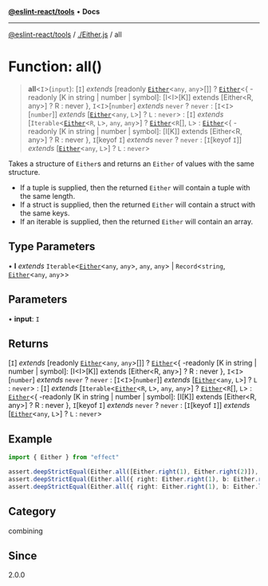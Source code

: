 [**@eslint-react/tools**](../../README.md) • **Docs**

***

[@eslint-react/tools](../../README.md) / [./Either.js](../README.md) / all

# Function: all()

> **all**\<`I`\>(`input`): [`I`] *extends* [readonly [`Either`](../type-aliases/Either.md)\<`any`, `any`\>[]] ? [`Either`](../type-aliases/Either.md)\<\{ -readonly \[K in string \| number \| symbol\]: \[I\<I\>\[K\]\] extends \[Either\<R, any\>\] ? R : never \}, `I`\<`I`\>\[`number`\] *extends* `never` ? `never` : [`I`\<`I`\>\[`number`\]] *extends* [[`Either`](../type-aliases/Either.md)\<`any`, `L`\>] ? `L` : `never`\> : [`I`] *extends* [`Iterable`\<[`Either`](../type-aliases/Either.md)\<`R`, `L`\>, `any`, `any`\>] ? [`Either`](../type-aliases/Either.md)\<`R`[], `L`\> : [`Either`](../type-aliases/Either.md)\<\{ -readonly \[K in string \| number \| symbol\]: \[I\[K\]\] extends \[Either\<R, any\>\] ? R : never \}, `I`\[keyof `I`\] *extends* `never` ? `never` : [`I`\[keyof `I`\]] *extends* [[`Either`](../type-aliases/Either.md)\<`any`, `L`\>] ? `L` : `never`\>

Takes a structure of `Either`s and returns an `Either` of values with the same structure.

- If a tuple is supplied, then the returned `Either` will contain a tuple with the same length.
- If a struct is supplied, then the returned `Either` will contain a struct with the same keys.
- If an iterable is supplied, then the returned `Either` will contain an array.

## Type Parameters

• **I** *extends* `Iterable`\<[`Either`](../type-aliases/Either.md)\<`any`, `any`\>, `any`, `any`\> \| `Record`\<`string`, [`Either`](../type-aliases/Either.md)\<`any`, `any`\>\>

## Parameters

• **input**: `I`

## Returns

[`I`] *extends* [readonly [`Either`](../type-aliases/Either.md)\<`any`, `any`\>[]] ? [`Either`](../type-aliases/Either.md)\<\{ -readonly \[K in string \| number \| symbol\]: \[I\<I\>\[K\]\] extends \[Either\<R, any\>\] ? R : never \}, `I`\<`I`\>\[`number`\] *extends* `never` ? `never` : [`I`\<`I`\>\[`number`\]] *extends* [[`Either`](../type-aliases/Either.md)\<`any`, `L`\>] ? `L` : `never`\> : [`I`] *extends* [`Iterable`\<[`Either`](../type-aliases/Either.md)\<`R`, `L`\>, `any`, `any`\>] ? [`Either`](../type-aliases/Either.md)\<`R`[], `L`\> : [`Either`](../type-aliases/Either.md)\<\{ -readonly \[K in string \| number \| symbol\]: \[I\[K\]\] extends \[Either\<R, any\>\] ? R : never \}, `I`\[keyof `I`\] *extends* `never` ? `never` : [`I`\[keyof `I`\]] *extends* [[`Either`](../type-aliases/Either.md)\<`any`, `L`\>] ? `L` : `never`\>

## Example

```ts
import { Either } from "effect"

assert.deepStrictEqual(Either.all([Either.right(1), Either.right(2)]), Either.right([1, 2]))
assert.deepStrictEqual(Either.all({ right: Either.right(1), b: Either.right("hello") }), Either.right({ right: 1, b: "hello" }))
assert.deepStrictEqual(Either.all({ right: Either.right(1), b: Either.left("error") }), Either.left("error"))
```

## Category

combining

## Since

2.0.0
